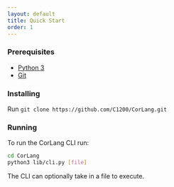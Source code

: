 ```yaml
---
layout: default
title: Quick Start
order: 1
---
```


### Prerequisites

- [Python 3](https://python.org)
- [Git](https://git-scm.com)

### Installing

Run `git clone https://github.com/C1200/CorLang.git`

### Running

To run the CorLang CLI run:
```bash
cd CorLang
python3 lib/cli.py [file]
```

The CLI can optionally take in a file to execute.